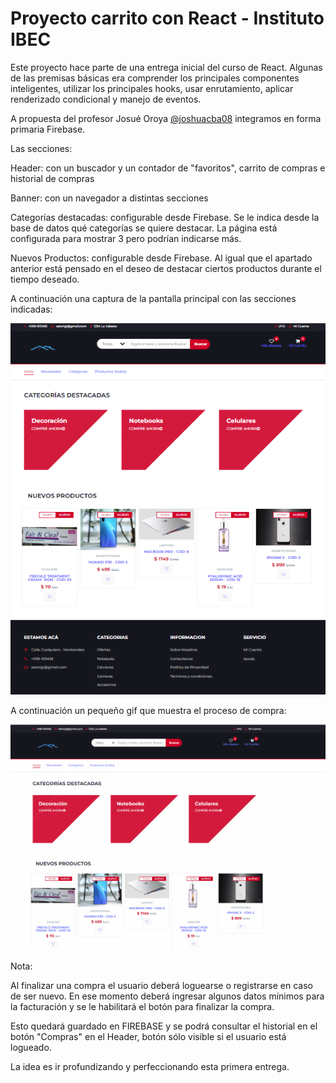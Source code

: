 # Proyecto carrito con React - Instituto IBEC

Este proyecto hace parte de una entrega inicial del curso de React. Algunas de las premisas básicas era comprender los principales componentes inteligentes, utilizar los principales hooks, usar enrutamiento, aplicar renderizado condicional y manejo de eventos.

A propuesta del profesor Josué Oroya [@joshuacba08](https://twitter.com/joshuacba08) integramos en forma primaria Firebase.

Las secciones:

Header: con un buscador y un contador de "favoritos", carrito de compras e historial de compras

Banner: con un navegador a distintas secciones

Categorías destacadas: configurable desde Firebase. Se le indica desde la base de datos qué categorías se quiere destacar. La página está configurada para mostrar 3 pero podrían indicarse más.

Nuevos Productos: configurable desde Firebase. Al igual que el apartado anterior está pensado en el deseo de destacar ciertos productos durante el tiempo deseado.

A continuación una captura de la pantalla principal con las secciones indicadas:

![1701029155413](image/README/1701029155413.png)

A continuación un pequeño gif que muestra el proceso de compra:

![1701030618785](image/README/1701030618785.png)

Nota:

Al finalizar una compra el usuario deberá loguearse o registrarse en caso de ser nuevo. En ese momento deberá ingresar algunos datos mínimos para la facturación y se le habilitará el botón para finalizar la compra.

Esto quedará guardado en FIREBASE y se podrá consultar el historial en el botón "Compras" en el Header, botón sólo visible si el usuario está logueado.

La idea es ir profundizando y perfeccionando esta primera entrega.
